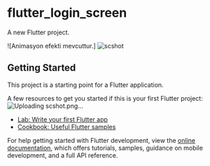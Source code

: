 # flutter_login_screen

A new Flutter project.

![Animasyon efekti mevcuttur.]
![scshot](https://github.com/innDeveloper/FlutterLoginScreen/assets/44702401/06acc719-b495-424e-8dca-71686215a2f7)

## Getting Started


This project is a starting point for a Flutter application.

A few resources to get you started if this is your first Flutter project:![Uploading scshot.png…]()


- [Lab: Write your first Flutter app](https://docs.flutter.dev/get-started/codelab)
- [Cookbook: Useful Flutter samples](https://docs.flutter.dev/cookbook)

For help getting started with Flutter development, view the
[online documentation](https://docs.flutter.dev/), which offers tutorials,
samples, guidance on mobile development, and a full API reference.
